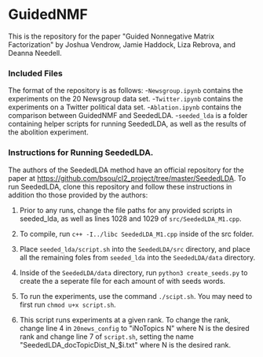 # GuidedNMF
This is the repository for the paper "Guided Nonnegative Matrix Factorization" by Joshua Vendrow, Jamie Haddock, Liza Rebrova, and Deanna Needell.

### Included Files
The format of the repository is as follows:
-`Newsgroup.ipynb` contains the experiments on the 20 Newsgroup data set.
-`Twitter.ipynb` contains the experiments on a Twitter political data set.
-`Ablation.ipynb` contains the comparison between GuidedNMF and SeededLDA.
-`seeded_lda` is a folder containing helper scripts for running SeededLDA, as well as the results of the abolition experiment.

### Instructions for Running SeededLDA.
The authors of the SeededLDA method have an official repository for the paper at https://github.com/bsou/cl2_project/tree/master/SeededLDA. To run SeededLDA, clone this repository and follow these instructions in addition tho those provided by the authors:

1. Prior to any runs, change the file paths for any provided scripts in seeded_lda, as well as lines 1028 and 1029 of `src/SeededLDA_M1.cpp`.

2. To compile, run `c++ -I../libc SeededLDA_M1.cpp` inside of the src folder.

3. Place `seeded_lda/script.sh` into the `SeededLDA/src` directory, and place all the remaining foles from `seeded_lda` into the `SeededLDA/data` directory.

4. Inside of the `SeededLDA/data` directory, run `python3 create_seeds.py` to create the a seperate file for each amount of with seeds words.

5. To run the experiments, use the command `./scipt.sh`. You may need to first run `chmod u+x script.sh`.

6. This script runs experiments at a given rank. To change the rank, change line 4 in `20news_config` to "iNoTopics N" where N is the desired rank and change line 7 of `script.sh`, setting the name "SeededLDA_docTopicDist_N_$i.txt" where N is the desired rank.

